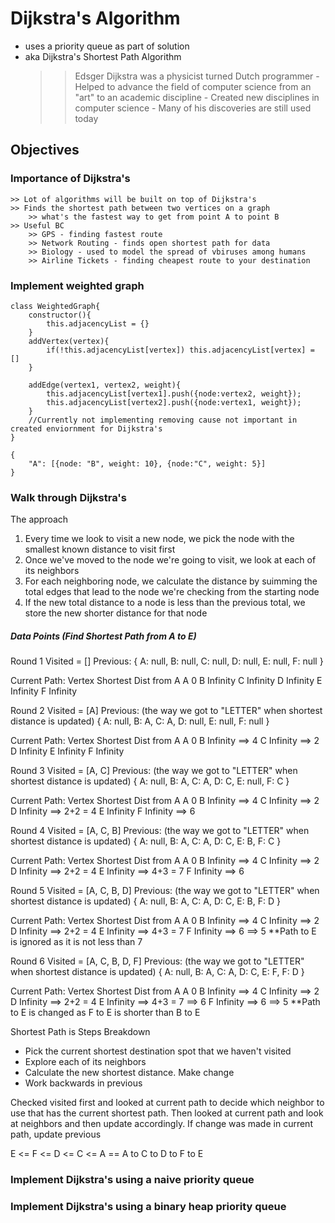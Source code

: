 # Dijkstra's Algorithm
- uses a priority queue as part of solution
- aka Dijkstra's Shortest Path Algorithm
    >> Edsger Dijkstra was a physicist turned Dutch programmer
        - Helped to advance the field of computer science from an "art" to an academic discipline
        - Created new disciplines in computer science
            - Many of his discoveries are still used today
## Objectives
### Importance of Dijkstra's 
    >> Lot of algorithms will be built on top of Dijkstra's 
    >> Finds the shortest path between two vertices on a graph
        >> what's the fastest way to get from point A to point B
    >> Useful BC
        >> GPS - finding fastest route
        >> Network Routing - finds open shortest path for data
        >> Biology - used to model the spread of vbiruses among humans
        >> Airline Tickets - finding cheapest route to your destination

### Implement weighted graph
```JS
class WeightedGraph{
    constructor(){
        this.adjacencyList = {}
    }
    addVertex(vertex){
        if(!this.adjacencyList[vertex]) this.adjacencyList[vertex] = []
    }

    addEdge(vertex1, vertex2, weight){
        this.adjacencyList[vertex1].push({node:vertex2, weight});
        this.adjacencyList[vertex2].push({node:vertex1, weight});
    }
    //Currently not implementing removing cause not important in created enviornment for Dijkstra's
}

{
    "A": [{node: "B", weight: 10}, {node:"C", weight: 5}]
}
```
### Walk through Dijkstra's
The approach
1. Every time we look to visit a new node, we pick the node with the smallest known distance to visit first
2. Once we've moved to the node we're going to visit, we look at each of its neighbors
3. For each neighboring node, we calculate the distance by suimming the total edges that lead to the node we're checking from the starting node
4. If the new total distance to a node is less than the previous total, we store the new shorter distance for that node

##### Data Points (Find Shortest Path from A to E)
Round 1
Visited = []
Previous: 
    {
        A: null,
        B: null,
        C: null,
        D: null,
        E: null,
        F: null
    }

Current Path:
Vertex          Shortest Dist from A
A               0
B               Infinity
C               Infinity
D               Infinity
E               Infinity
F               Infinity

Round 2
Visited = [A]
Previous: (the way we got to "LETTER" when shortest distance is updated)
    {
        A: null,
        B: A,
        C: A,
        D: null,
        E: null,
        F: null
    }

Current Path:
Vertex          Shortest Dist from A
A               0
B               Infinity ==> 4
C               Infinity ==> 2
D               Infinity
E               Infinity
F               Infinity

Round 3
Visited = [A, C]
Previous: (the way we got to "LETTER" when shortest distance is updated)
    {
        A: null,
        B: A,
        C: A,
        D: C,
        E: null,
        F: C
    }

Current Path:
Vertex          Shortest Dist from A
A               0
B               Infinity ==> 4
C               Infinity ==> 2
D               Infinity ==> 2+2 = 4
E               Infinity
F               Infinity ==> 6

Round 4
Visited = [A, C, B] 
Previous: (the way we got to "LETTER" when shortest distance is updated)
    {
        A: null,
        B: A,
        C: A,
        D: C,
        E: B,
        F: C
    }

Current Path:
Vertex          Shortest Dist from A
A               0
B               Infinity ==> 4
C               Infinity ==> 2
D               Infinity ==> 2+2 = 4
E               Infinity ==> 4+3 = 7
F               Infinity ==> 6

Round 5
Visited = [A, C, B, D] 
Previous: (the way we got to "LETTER" when shortest distance is updated)
    {
        A: null,
        B: A,
        C: A,
        D: C,
        E: B,
        F: D
    }

Current Path:
Vertex          Shortest Dist from A
A               0
B               Infinity ==> 4
C               Infinity ==> 2
D               Infinity ==> 2+2 = 4
E               Infinity ==> 4+3 = 7
F               Infinity ==> 6      ==> 5
**Path to E is ignored as it is not less than 7

Round 6
Visited = [A, C, B, D, F] 
Previous: (the way we got to "LETTER" when shortest distance is updated)
    {
        A: null,
        B: A,
        C: A,
        D: C,
        E: F,
        F: D
    }

Current Path:
Vertex          Shortest Dist from A
A               0
B               Infinity ==> 4
C               Infinity ==> 2
D               Infinity ==> 2+2 = 4
E               Infinity ==> 4+3 = 7 ==> 6
F               Infinity ==> 6       ==> 5
**Path to E is changed as F to E is shorter than B to E

Shortest Path is 
Steps Breakdown
- Pick the current shortest destination spot that we haven't visited
- Explore each of its neighbors
- Calculate the new shortest distance. Make change
- Work backwards in previous

Checked visited first and looked at current path to decide which neighbor to use that has the current shortest path. 
Then looked at current path and look at neighbors and then update accordingly.
If change was made in current path, update previous

E <= F <= D <= C <= A == A to C to D to F to E

### Implement Dijkstra's using a naive priority queue
### Implement Dijkstra's using a binary heap priority queue